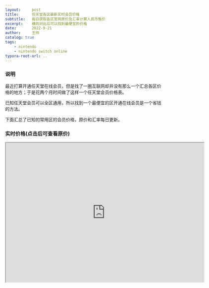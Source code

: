 ```yaml
---
layout:     post
title:      任天堂各区最新实时会员价格
subtitle:   每日获取各区官网原价及汇率计算人民币售价
excerpt:    横向对比后可以找到最便宜的价格
date:       2022-9-21
author:     王帅
catalog: true
tags:
    - nintendo
    - nintendo switch online
typora-root-url: ..
---
```


### 说明

最近打算开通任天堂在线会员，但是找了一圈互联网却并没有那么一个汇总各区价格的地方；于是花两个月时间做了这样一个任天堂会员价格表。



已知任天堂会员可以全区通用，所以找到一个最便宜的区开通在线会员是一个省钱的方法。

下面汇总了已知的常用区的会员价格，原价和汇率每日更新。

### 实时价格(点击后可查看原价)

<iframe width="640" height="450" src="https://nsonlineprice.wangshuai.app/#/home" border="0" framespacing="0" allowfullscreen="true"  > </iframe>
